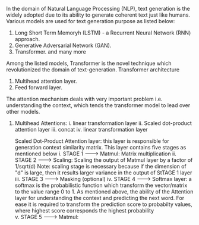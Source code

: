 In the domain of Natural Language Processing (NLP), text generation is the widely adopted due to its ability to generate coherent text just like humans. Various models are used for text generation 
purpose as listed below:
1. Long Short Term Memoryh (LSTM) - a Recurrent Neural Network (RNN) approach.
2. Generative Adversarial Network (GAN).
3. Transformer.  and many more

Among the listed models, Transformer is the novel technique which revolutionized the domain of text-generation.
Transformer architecture
1. Multihead attention layer.
2. Feed forward layer.

The attention mechanism deals with very important problem i.e. understanding the context, which tends the transformer model to lead over other models.

1. Multihead Attentions:
   i. linear transformation layer
   ii. Scaled dot-product attention layer
   iii. concat
   iv. linear transformation layer


   Scaled Dot-Product Attention layer: this layer is responsible for generation context similarity matrix. This layer contains five stages as mentioned below
     i.   STAGE 1    ---> Matmul:  Matrix multiplication
     ii.  STAGE 2    ---> Scaling: Scaling the output of Matmul layer by a factor of 1/sqrt(d)
                               Note: scaling stage is necessary because if the dimension of "d" is large, then it results larger variance in the output of StTAGE 1 layer
     iii. STAGE 3    ---> Masking (optional)
     iv.  STAGE 4    ---> Softmax layer: a softmax is the probabilistic function which transform the vector/matrix to the value range 0 to 1. As mentioned above, the ability of the Attention
                                         layer for understanding the context and predicting the next word. For ease it is required to transform the prediction score to probabilty values, where
                                         highest score corresponds the highest probability   
     v.   STAGE 5    ---> Matmul:  

